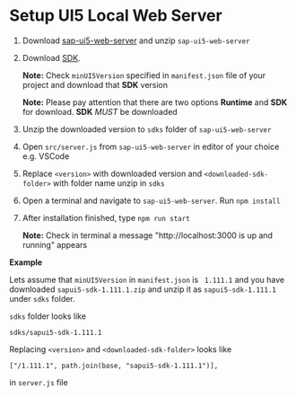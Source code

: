 # Setup UI5 Local Web Server

1. Download [sap-ui5-web-server](https://github.com/SAP/ui5-language-assistant/blob/master/examples/sap-ui5-web-server/sap-ui5-web-server.zip) and unzip `sap-ui5-web-server`
2. Download [SDK](https://tools.hana.ondemand.com/#sapui5).

   **Note:** Check `minUI5Version` specified in `manifest.json` file of your project and download that **SDK** version

   **Note:** Please pay attention that there are two options **Runtime** and **SDK** for download. **SDK** _MUST_ be downloaded

3. Unzip the downloaded version to `sdks` folder of `sap-ui5-web-server`
4. Open `src/server.js` from `sap-ui5-web-server` in editor of your choice e.g. VSCode
5. Replace `<version>` with downloaded version and `<downloaded-sdk-folder>` with folder name unzip in `sdks`
6. Open a terminal and navigate to `sap-ui5-web-server`. Run `npm install`
7. After installation finished, type `npm run start`

   **Note:** Check in terminal a message "http://localhost:3000 is up and running" appears

**Example**

Lets assume that `minUI5Version` in `manifest.json` is ` 1.111.1` and you have downloaded `sapui5-sdk-1.111.1.zip` and unzip it as `sapui5-sdk-1.111.1` under `sdks` folder.

`sdks` folder looks like

`sdks/sapui5-sdk-1.111.1`

Replacing `<version>` and `<downloaded-sdk-folder>` looks like

`["/1.111.1", path.join(base, "sapui5-sdk-1.111.1")],`

in `server.js` file
